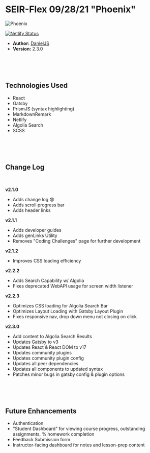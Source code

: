 # SEIR-Flex 09/28/21 "Phoenix"

![Phoenix](https://images.unsplash.com/photo-1617147510149-7fbbd5def782?ixlib=rb-1.2.1&ixid=MnwxMjA3fDB8MHxwaG90by1wYWdlfHx8fGVufDB8fHx8&auto=format&fit=crop&w=687&q=80)

[![Netlify Status](https://api.netlify.com/api/v1/badges/02640dcd-fc5f-43a3-97b4-56ade81a03de/deploy-status)](https://app.netlify.com/sites/seir-flex-phoenix/deploys)

- **Author:** [DanielJS](https://github.com/myDeveloperJourney)
- **Version:** 2.3.0

<br>
<br>
<br>

## Technologies Used

- React
- Gatsby
- PrismJS (syntax highlighting)
- MarkdownRemark
- Netlify
- Algolia Search
- SCSS

<br>
<br>
<br>

## Change Log

<br>

**v2.1.0**

- Adds change log 😎
- Adds scroll progress bar
- Adds header links

**v2.1.1**

- Adds developer guides
- Adds genLinks Utility
- Removes "Coding Challenges" page for further development

**v2.1.2**

- Improves CSS loading efficiency

**v2.2.2**

- Adds Search Capability w/ Algolia
- Fixes deprecated WebAPI usage for screen width listener

**v2.2.3**

- Optimizes CSS loading for Algolia Search Bar
- Optimizes Layout Loading with Gatsby Layout Plugin
- Fixes responsive nav, drop down menu not closing on click

**v2.3.0**

- Add content to Algolia Search Results
- Updates Gatsby to v3
- Updates React & React DOM to v17
- Updates community plugins
- Updates community plugin config
- Updates all peer dependencies
- Updates all components to updated syntax
- Patches minor bugs in gatsby config & plugin options

<br>
<br>
<br>

## Future Enhancements

- Authentication
- "Student Dashboard" for viewing course progress, outstanding assignments, % homework completion
- Feedback Submission form
- Instructor-facing dashboard for notes and lesson-prep content
